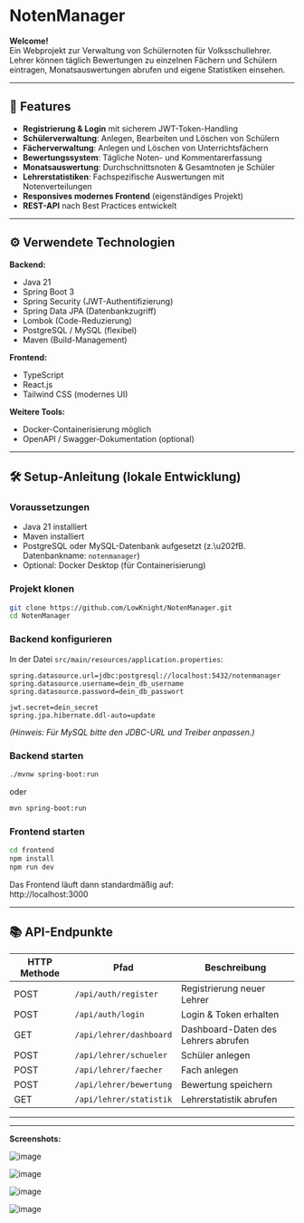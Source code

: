 # NotenManager

**Welcome!**  
Ein Webprojekt zur Verwaltung von Schülernoten für Volksschullehrer.  
Lehrer können täglich Bewertungen zu einzelnen Fächern und Schülern eintragen, Monatsauswertungen abrufen und eigene Statistiken einsehen.

---

## 🚀 Features

- **Registrierung & Login** mit sicherem JWT-Token-Handling
- **Schülerverwaltung**: Anlegen, Bearbeiten und Löschen von Schülern
- **Fächerverwaltung**: Anlegen und Löschen von Unterrichtsfächern
- **Bewertungssystem**: Tägliche Noten- und Kommentarerfassung
- **Monatsauswertung**: Durchschnittsnoten & Gesamtnoten je Schüler
- **Lehrerstatistiken**: Fachspezifische Auswertungen mit Notenverteilungen
- **Responsives modernes Frontend** (eigenständiges Projekt)
- **REST-API** nach Best Practices entwickelt

---

## ⚙️ Verwendete Technologien

**Backend:**

- Java 21
- Spring Boot 3
- Spring Security (JWT-Authentifizierung)
- Spring Data JPA (Datenbankzugriff)
- Lombok (Code-Reduzierung)
- PostgreSQL / MySQL (flexibel)
- Maven (Build-Management)

**Frontend:**

- TypeScript
- React.js
- Tailwind CSS (modernes UI)

**Weitere Tools:**

- Docker-Containerisierung möglich
- OpenAPI / Swagger-Dokumentation (optional)

---

## 🛠️ Setup-Anleitung (lokale Entwicklung)

### Voraussetzungen

- Java 21 installiert
- Maven installiert
- PostgreSQL oder MySQL-Datenbank aufgesetzt (z.\u202fB. Datenbankname: `notenmanager`)
- Optional: Docker Desktop (für Containerisierung)

### Projekt klonen

```bash
git clone https://github.com/LowKnight/NotenManager.git
cd NotenManager
```

### Backend konfigurieren

In der Datei `src/main/resources/application.properties`:

```properties
spring.datasource.url=jdbc:postgresql://localhost:5432/notenmanager
spring.datasource.username=dein_db_username
spring.datasource.password=dein_db_passwort

jwt.secret=dein_secret
spring.jpa.hibernate.ddl-auto=update
```

*(Hinweis: Für MySQL bitte den JDBC-URL und Treiber anpassen.)*

### Backend starten

```bash
./mvnw spring-boot:run
```
oder

```bash
mvn spring-boot:run
```

### Frontend starten

```bash
cd frontend
npm install
npm run dev
```

Das Frontend läuft dann standardmäßig auf:  
http://localhost:3000

---

## 📚 API-Endpunkte

| HTTP Methode | Pfad                      | Beschreibung                             |
|--------------|----------------------------|------------------------------------------|
| POST         | `/api/auth/register`       | Registrierung neuer Lehrer              |
| POST         | `/api/auth/login`           | Login & Token erhalten                  |
| GET          | `/api/lehrer/dashboard`     | Dashboard-Daten des Lehrers abrufen      |
| POST         | `/api/lehrer/schueler`      | Schüler anlegen                         |
| POST         | `/api/lehrer/faecher`       | Fach anlegen                             |
| POST         | `/api/lehrer/bewertung`     | Bewertung speichern                      |
| GET          | `/api/lehrer/statistik`     | Lehrerstatistik abrufen                  |

---

---

**Screenshots:**

![image](https://github.com/user-attachments/assets/01d492ab-5c55-46fc-8d25-8d955c61c545)

![image](https://github.com/user-attachments/assets/860e4c09-0fd3-47bb-bd52-98affc77ae5e)

![image](https://github.com/user-attachments/assets/98823808-d8e7-41e7-ad21-ccda2f0f700a)

![image](https://github.com/user-attachments/assets/a08d58af-0c87-4ceb-83d2-26e5ef57b166)


